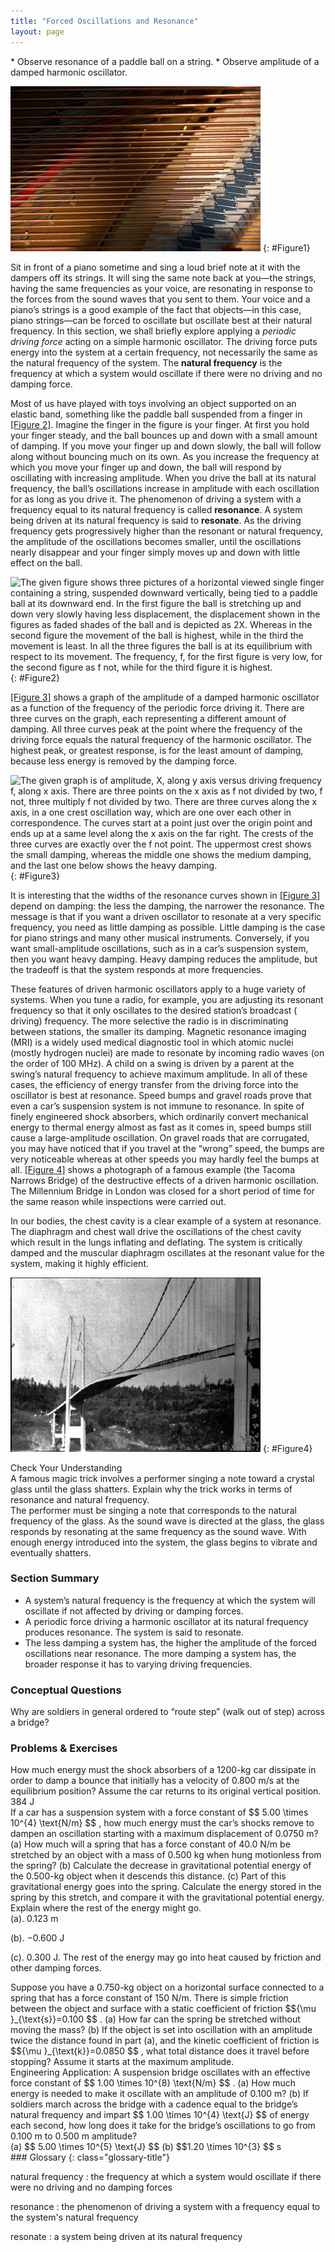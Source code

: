 ```yaml
---
title: "Forced Oscillations and Resonance"
layout: page
---
```


<div class="abstract" markdown="1">
* Observe resonance of a paddle ball on a string.
* Observe amplitude of a damped harmonic oscillator.
</div>

![The figure shows the panel of the piano containing the strings, which are visibly in horizontal lines. Just below the strings is the wooden block of the piano containing the different type string handle bars and blocks.](../resources/Figure_17_08_01a.jpg "You can cause the strings in a piano to vibrate simply by producing sound waves from your voice. (credit: Matt Billings, Flickr)")
{: #Figure1}

Sit in front of a piano sometime and sing a loud brief note at it with the
dampers off its strings. It will sing the same note back at you—the strings,
having the same frequencies as your voice, are resonating in response to the
forces from the sound waves that you sent to them. Your voice and a piano’s
strings is a good example of the fact that objects—in this case, piano
strings—can be forced to oscillate but oscillate best at their natural
frequency. In this section, we shall briefly explore applying a *periodic
driving force* acting on a simple harmonic oscillator. The driving force puts
energy into the system at a certain frequency, not necessarily the same as the
natural frequency of the system. The **natural frequency** is the frequency at
which a system would oscillate if there were no driving and no damping force.

Most of us have played with toys involving an object supported on an elastic
band, something like the paddle ball suspended from a finger
in [[Figure 2]](#Figure2). Imagine the finger in the figure is your finger. At
first you hold your finger steady, and the ball bounces up and down with a small
amount of damping. If you move your finger up and down slowly, the ball will
follow along without bouncing much on its own. As you increase the frequency at
which you move your finger up and down, the ball will respond by oscillating
with increasing amplitude. When you drive the ball at its natural frequency, the
ball’s oscillations increase in amplitude with each oscillation for as long as
you drive it. The phenomenon of driving a system with a frequency equal to its
natural frequency is called **resonance**. A system being driven at its natural
frequency is said to **resonate**. As the driving frequency gets progressively
higher than the resonant or natural frequency, the amplitude of the oscillations
becomes smaller, until the oscillations nearly disappear and your finger simply
moves up and down with little effect on the ball.

![The given figure shows three pictures of a horizontal viewed single finger containing a string, suspended downward vertically, being tied to a paddle ball at its downward end. In the first figure the ball is stretching up and down very slowly having less displacement, the displacement shown in the figures as faded shades of the ball and is depicted as 2X. Whereas in the second figure the movement of the ball is highest, while in the third the movement is least. In all the three figures the ball is at its equilibrium with respect to its movement. The frequency, f, for the first figure is very low, for the second figure as f not, while for the third figure it is highest.](../resources/Figure_17_08_02a.jpg "The paddle ball on its rubber band moves in response to the finger supporting it. If the finger moves with the natural frequency \( f_{0} \) of the ball on the rubber band, then a resonance is achieved, and the amplitude of the ball&#x2019;s oscillations increases dramatically. At higher and lower driving frequencies, energy is transferred to the ball less efficiently, and it responds with lower-amplitude oscillations. ")
{: #Figure2}

[[Figure 3]](#Figure3) shows a graph of the amplitude of a damped harmonic
oscillator as a function of the frequency of the periodic force driving it.
There are three curves on the graph, each representing a different amount of
damping. All three curves peak at the point where the frequency of the driving
force equals the natural frequency of the harmonic oscillator. The highest peak,
or greatest response, is for the least amount of damping, because less energy is
removed by the damping force.

![The given graph is of amplitude, X, along y axis versus driving frequency f, along x axis. There are three points on the x axis as f not divided by two, f not, three multiply f not divided by two. There are three curves along the x axis, in a one crest oscillation way, which are one over each other in correspondence. The curves start at a point just over the origin point and ends up at a same level along the x axis on the far right. The crests of the three curves are exactly over the f not point. The uppermost crest shows the small damping, whereas the middle one shows the medium damping, and the last one below shows the heavy damping.](../resources/Figure_17_08_03a.jpg "Amplitude of a harmonic oscillator as a function of the frequency of the driving force. The curves represent the same oscillator with the same natural frequency but with different amounts of damping. Resonance occurs when the driving frequency equals the natural frequency, and the greatest response is for the least amount of damping. The narrowest response is also for the least damping. ")
{: #Figure3}

It is interesting that the widths of the resonance curves shown
in [[Figure 3]](#Figure3) depend on damping: the less the damping, the narrower
the resonance. The message is that if you want a driven oscillator to resonate
at a very specific frequency, you need as little damping as possible. Little
damping is the case for piano strings and many other musical instruments.
Conversely, if you want small-amplitude oscillations, such as in a car’s
suspension system, then you want heavy damping. Heavy damping reduces the
amplitude, but the tradeoff is that the system responds at more frequencies.

These features of driven harmonic oscillators apply to a huge variety of
systems. When you tune a radio, for example, you are adjusting its resonant
frequency so that it only oscillates to the desired station’s broadcast (
driving) frequency. The more selective the radio is in discriminating between
stations, the smaller its damping. Magnetic resonance imaging (MRI) is a widely
used medical diagnostic tool in which atomic nuclei (mostly hydrogen nuclei) are
made to resonate by incoming radio waves (on the order of 100 MHz). A child on a
swing is driven by a parent at the swing’s natural frequency to achieve maximum
amplitude. In all of these cases, the efficiency of energy transfer from the
driving force into the oscillator is best at resonance. Speed bumps and gravel
roads prove that even a car’s suspension system is not immune to resonance. In
spite of finely engineered shock absorbers, which ordinarily convert mechanical
energy to thermal energy almost as fast as it comes in, speed bumps still cause
a large-amplitude oscillation. On gravel roads that are corrugated, you may have
noticed that if you travel at the “wrong” speed, the bumps are very noticeable
whereas at other speeds you may hardly feel the bumps at
all. [[Figure 4]](#Figure4) shows a photograph of a famous example (the Tacoma
Narrows Bridge) of the destructive effects of a driven harmonic oscillation. The
Millennium Bridge in London was closed for a short period of time for the same
reason while inspections were carried out.

In our bodies, the chest cavity is a clear example of a system at resonance. The
diaphragm and chest wall drive the oscillations of the chest cavity which result
in the lungs inflating and deflating. The system is critically damped and the
muscular diaphragm oscillates at the resonant value for the system, making it
highly efficient.

![The figure shows a black and white photo of the Tacoma Narrows Bridge, from the left side view. The middle of the bridge is shown here in an oscillating state due to heavy cross winds.](../resources/Figure_17_08_04a.jpg "In 1940, the Tacoma Narrows Bridge in Washington state collapsed. Heavy cross winds drove the bridge into oscillations at its resonant frequency. Damping decreased when support cables broke loose and started to slip over the towers, allowing increasingly greater amplitudes until the structure failed (credit: PRI's Studio 360, via Flickr)")
{: #Figure4}

<div class="exercise" data-element-type="check-understanding" data-label="">
<div class="title">
Check Your Understanding
</div>
<div class="problem" markdown="1">
A famous magic trick involves a performer singing a note toward a crystal glass until the glass shatters. Explain why the trick works in terms of resonance and natural frequency.

</div>
<div class="solution" data-print-placement="here" markdown="1">
The performer must be singing a note that corresponds to the natural frequency of the glass. As the sound wave is directed at the glass, the glass responds by resonating at the same frequency as the sound wave. With enough energy introduced into the system, the glass begins to vibrate and eventually shatters.

</div>
</div>

### Section Summary

* A system’s natural frequency is the frequency at which the system will
  oscillate if not affected by driving or damping forces.
* A periodic force driving a harmonic oscillator at its natural frequency
  produces resonance. The system is said to resonate.
* The less damping a system has, the higher the amplitude of the forced
  oscillations near resonance. The more damping a system has, the broader
  response it has to varying driving frequencies.

### Conceptual Questions

<div class="exercise" data-element-type="conceptual-questions">
<div class="problem" markdown="1">
Why are soldiers in general ordered to “route step” (walk out of step) across a bridge?

</div>
</div>

### Problems &amp; Exercises

<div class="exercise" data-element-type="problems-exercises">
<div class="problem" markdown="1">
How much energy must the shock absorbers of a 1200-kg car dissipate in order to damp a bounce that initially has a velocity of 0.800 m/s at the equilibrium position? Assume the car returns to its original vertical position.

</div>
<div class="solution" markdown="1">
384 J

</div>
</div>

<div class="exercise" data-element-type="problems-exercises">
<div class="problem" markdown="1">
If a car has a suspension system with a force constant of  $$ 5.00 \times 10^{4}  \text{N/m} $$ ,
 how much energy must the car’s shocks remove to dampen an oscillation starting with a maximum displacement of 0.0750 m?

</div>
</div>

<div class="exercise" data-element-type="problems-exercises">
<div class="problem" markdown="1">
(a) How much will a spring that has a force constant of 40.0 N/m be stretched by an object with a mass of 0.500 kg when hung motionless from the spring? (b) Calculate the decrease in gravitational potential energy of the 0.500-kg object when it descends this distance. (c) Part of this gravitational energy goes into the spring. Calculate the energy stored in the spring by this stretch, and compare it with the gravitational potential energy. Explain where the rest of the energy might go.

</div>
<div class="solution" markdown="1">
(a). 0.123 m

(b). −0.600 J

(c). 0.300 J. The rest of the energy may go into heat caused by friction and
other damping forces.

</div>
</div>

<div class="exercise" data-element-type="problems-exercises">
<div class="problem" markdown="1">
Suppose you have a 0.750-kg object on a horizontal surface connected to a spring that has a force constant of 150 N/m. There is simple friction between the object and surface with a static coefficient of friction  $${\mu }_{\text{s}}=0.100 $$ .
 (a) How far can the spring be stretched without moving the mass? (b) If the object is set into oscillation with an amplitude twice the distance found in part (a), and the kinetic coefficient of friction is  $${\mu }_{\text{k}}=0.0850 $$ ,
 what total distance does it travel before stopping? Assume it starts at the maximum amplitude.

</div>
</div>

<div class="exercise" data-element-type="problems-exercises">
<div class="problem" markdown="1">
Engineering Application: A suspension bridge oscillates with an effective force constant of  $$ 1.00 \times 10^{8}  \text{N/m} $$ .
 (a) How much energy is needed to make it oscillate with an amplitude of 0.100 m? (b) If soldiers march across the bridge with a cadence equal to the bridge’s natural frequency and impart  $$ 1.00 \times 10^{4}  \text{J} $$
 of energy each second, how long does it take for the bridge’s oscillations to go from 0.100 m to 0.500 m amplitude?

</div>
<div class="solution" markdown="1">
(a)  $$ 5.00 \times 10^{5}  \text{J} $$
(b)  $$1.20 \times 10^{3} $$  s

</div>
</div>

<div class="glossary" markdown="1">
### Glossary
{: class="glossary-title"}

natural frequency
: the frequency at which a system would oscillate if there were no driving and
no damping forces

resonance
: the phenomenon of driving a system with a frequency equal to the system\'s
natural frequency

resonate
: a system being driven at its natural frequency

</div>
